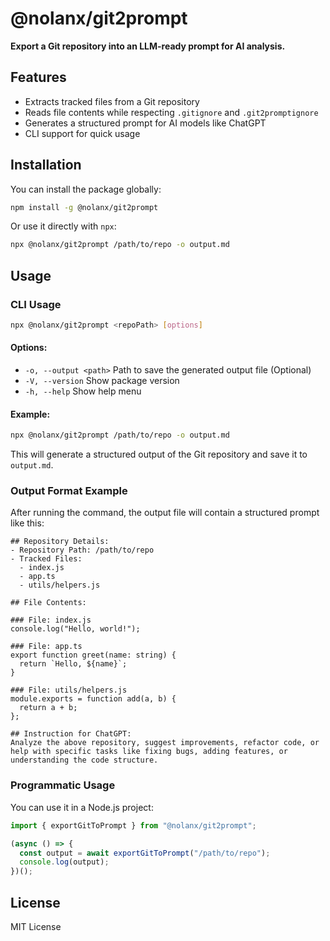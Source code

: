 
# @nolanx/git2prompt

**Export a Git repository into an LLM-ready prompt for AI analysis.**

## Features
- Extracts tracked files from a Git repository
- Reads file contents while respecting `.gitignore` and `.git2promptignore`
- Generates a structured prompt for AI models like ChatGPT
- CLI support for quick usage

## Installation

You can install the package globally:

```sh
npm install -g @nolanx/git2prompt
```

Or use it directly with `npx`:

```sh
npx @nolanx/git2prompt /path/to/repo -o output.md
```

## Usage

### CLI Usage

```sh
npx @nolanx/git2prompt <repoPath> [options]
```

#### Options:
- `-o, --output <path>`  Path to save the generated output file (Optional)
- `-V, --version`        Show package version
- `-h, --help`           Show help menu

#### Example:

```sh
npx @nolanx/git2prompt /path/to/repo -o output.md
```

This will generate a structured output of the Git repository and save it to `output.md`.

### Output Format Example

After running the command, the output file will contain a structured prompt like this:

```
## Repository Details:
- Repository Path: /path/to/repo
- Tracked Files:
  - index.js
  - app.ts
  - utils/helpers.js

## File Contents:

### File: index.js
console.log("Hello, world!");

### File: app.ts
export function greet(name: string) {
  return `Hello, ${name}`;
}

### File: utils/helpers.js
module.exports = function add(a, b) {
  return a + b;
};

## Instruction for ChatGPT:
Analyze the above repository, suggest improvements, refactor code, or help with specific tasks like fixing bugs, adding features, or understanding the code structure.
```

### Programmatic Usage

You can use it in a Node.js project:

```ts
import { exportGitToPrompt } from "@nolanx/git2prompt";

(async () => {
  const output = await exportGitToPrompt("/path/to/repo");
  console.log(output);
})();
```


## License

MIT License

